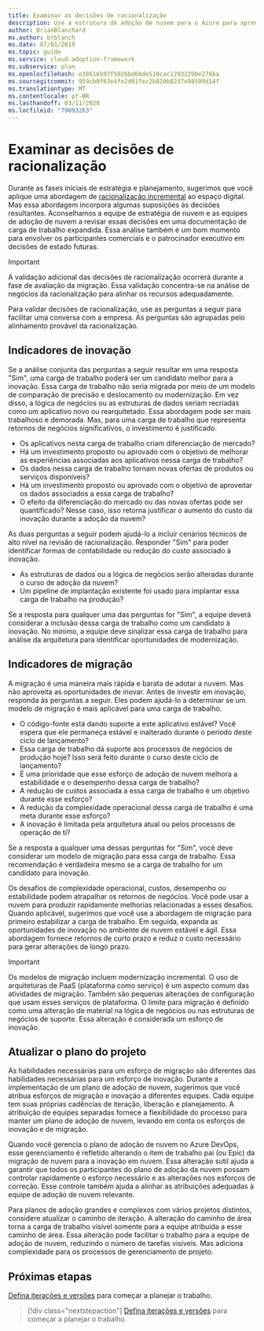 ```yaml
---
title: Examinar as decisões de racionalização
description: Use a estrutura de adoção de nuvem para o Azure para aprender a examinar as decisões de racionalização e se preparar para facilitar uma conversa com a empresa.
author: BrianBlanchard
ms.author: brblanch
ms.date: 07/01/2019
ms.topic: guide
ms.service: cloud-adoption-framework
ms.subservice: plan
ms.openlocfilehash: e38616b97f5026bd66de510cac12932290e276ba
ms.sourcegitcommit: 959cb0f63e4fe2d01fec2b820b8237e98599d14f
ms.translationtype: MT
ms.contentlocale: pt-BR
ms.lasthandoff: 03/11/2020
ms.locfileid: "79093263"
---
```

# <a name="review-rationalization-decisions"></a>Examinar as decisões de racionalização

Durante as fases iniciais de estratégia e planejamento, sugerimos que você aplique uma abordagem de [racionalização incremental](../digital-estate/rationalize.md#incremental-rationalization) ao espaço digital. Mas essa abordagem incorpora algumas suposições às decisões resultantes. Aconselhamos a equipe de estratégia de nuvem e as equipes de adoção de nuvem a revisar essas decisões em uma documentação de carga de trabalho expandida. Essa análise também é um bom momento para envolver os participantes comerciais e o patrocinador executivo em decisões de estado futuras.

> [!IMPORTANT]
> A validação adicional das decisões de racionalização ocorrerá durante a fase de avaliação da migração. Essa validação concentra-se na análise de negócios da racionalização para alinhar os recursos adequadamente.

Para validar decisões de racionalização, use as perguntas a seguir para facilitar uma conversa com a empresa. As perguntas são agrupadas pelo alinhamento provável da racionalização.

## <a name="innovation-indicators"></a>Indicadores de inovação

Se a análise conjunta das perguntas a seguir resultar em uma resposta "Sim", uma carga de trabalho poderá ser um candidato melhor para a inovação. Essa carga de trabalho não seria migrada por meio de um modelo de comparação de precisão e deslocamento ou modernização. Em vez disso, a lógica de negócios ou as estruturas de dados seriam recriadas como um aplicativo novo ou rearquitetado. Essa abordagem pode ser mais trabalhoso e demorada. Mas, para uma carga de trabalho que representa retornos de negócios significativos, o investimento é justificado.

- Os aplicativos nesta carga de trabalho criam diferenciação de mercado?
- Há um investimento proposto ou aprovado com o objetivo de melhorar as experiências associadas aos aplicativos nessa carga de trabalho?
- Os dados nessa carga de trabalho tornam novas ofertas de produtos ou serviços disponíveis?
- Há um investimento proposto ou aprovado com o objetivo de aproveitar os dados associados a essa carga de trabalho?
- O efeito da diferenciação do mercado ou das novas ofertas pode ser quantificado? Nesse caso, isso retorna justificar o aumento do custo da inovação durante a adoção da nuvem?

As duas perguntas a seguir podem ajudá-lo a incluir cenários técnicos de alto nível na revisão de racionalização. Responder "Sim" para poder identificar formas de contabilidade ou redução do custo associado à inovação.

- As estruturas de dados ou a lógica de negócios serão alteradas durante o curso de adoção da nuvem?
- Um pipeline de implantação existente foi usado para implantar essa carga de trabalho na produção?

Se a resposta para qualquer uma das perguntas for "Sim", a equipe deverá considerar a inclusão dessa carga de trabalho como um candidato à inovação. No mínimo, a equipe deve sinalizar essa carga de trabalho para análise da arquitetura para identificar oportunidades de modernização.

## <a name="migration-indicators"></a>Indicadores de migração

A migração é uma maneira mais rápida e barata de adotar a nuvem. Mas não aproveita as oportunidades de inovar. Antes de investir em inovação, responda às perguntas a seguir. Eles podem ajudá-lo a determinar se um modelo de migração é mais aplicável para uma carga de trabalho.

- O código-fonte está dando suporte a este aplicativo estável? Você espera que ele permaneça estável e inalterado durante o período deste ciclo de lançamento?
- Essa carga de trabalho dá suporte aos processos de negócios de produção hoje? Isso será feito durante o curso deste ciclo de lançamento?
- É uma prioridade que esse esforço de adoção de nuvem melhora a estabilidade e o desempenho dessa carga de trabalho?
- A redução de custos associada a essa carga de trabalho é um objetivo durante esse esforço?
- A redução da complexidade operacional dessa carga de trabalho é uma meta durante esse esforço?
- A inovação é limitada pela arquitetura atual ou pelos processos de operação de ti?

Se a resposta a qualquer uma dessas perguntas for "Sim", você deve considerar um modelo de migração para essa carga de trabalho. Essa recomendação é verdadeira mesmo se a carga de trabalho for um candidato para inovação.

Os desafios de complexidade operacional, custos, desempenho ou estabilidade podem atrapalhar os retornos de negócios. Você pode usar a nuvem para produzir rapidamente melhorias relacionadas a esses desafios. Quando aplicável, sugerimos que você use a abordagem de migração para primeiro estabilizar a carga de trabalho. Em seguida, expanda as oportunidades de inovação no ambiente de nuvem estável e ágil. Essa abordagem fornece retornos de curto prazo e reduz o custo necessário para gerar alterações de longo prazo.

> [!IMPORTANT]
> Os modelos de migração incluem modernização incremental. O uso de arquiteturas de PaaS (plataforma como serviço) é um aspecto comum das atividades de migração. Também são pequenas alterações de configuração que usam esses serviços de plataforma. O limite para migração é definido como uma alteração de material na lógica de negócios ou nas estruturas de negócios de suporte. Essa alteração é considerada um esforço de inovação.

## <a name="update-the-project-plan"></a>Atualizar o plano do projeto

As habilidades necessárias para um esforço de migração são diferentes das habilidades necessárias para um esforço de inovação. Durante a implementação de um plano de adoção de nuvem, sugerimos que você atribua esforços de migração e inovação a diferentes equipes. Cada equipe tem suas próprias cadências de iteração, liberação e planejamento. A atribuição de equipes separadas fornece a flexibilidade do processo para manter um plano de adoção de nuvem, levando em conta os esforços de inovação e de migração.

Quando você gerencia o plano de adoção de nuvem no Azure DevOps, esse gerenciamento é refletido alterando o item de trabalho pai (ou Epic) da migração de nuvem para a inovação em nuvem. Essa alteração sutil ajuda a garantir que todos os participantes do plano de adoção da nuvem possam controlar rapidamente o esforço necessário e as alterações nos esforços de correção. Esse controle também ajuda a alinhar as atribuições adequadas à equipe de adoção de nuvem relevante.

Para planos de adoção grandes e complexos com vários projetos distintos, considere atualizar o caminho de iteração. A alteração do caminho de área torna a carga de trabalho visível somente para a equipe atribuída a esse caminho de área. Essa alteração pode facilitar o trabalho para a equipe de adoção de nuvem, reduzindo o número de tarefas visíveis. Mas adiciona complexidade para os processos de gerenciamento de projeto.

## <a name="next-steps"></a>Próximas etapas

[Defina iterações e versões](./iteration-paths.md) para começar a planejar o trabalho.

> [!div class="nextstepaction"]
> [Defina iterações e versões](./iteration-paths.md) para começar a planejar o trabalho.
